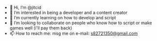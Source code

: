 - 👋 Hi, I’m @jitcid
- 👀 I’m interested in being a developer and a content creator
- 🌱 I’m currently learning on how to develop and script
- 💞️ I’m looking to collaborate on people who know how to script or make games well (i'll pay them back)
- 📫 How to reach me: msg me on e-mail: s82721350@gmail.com

<!---
have a good day and remeber we deserve to have a livly community.
--->
